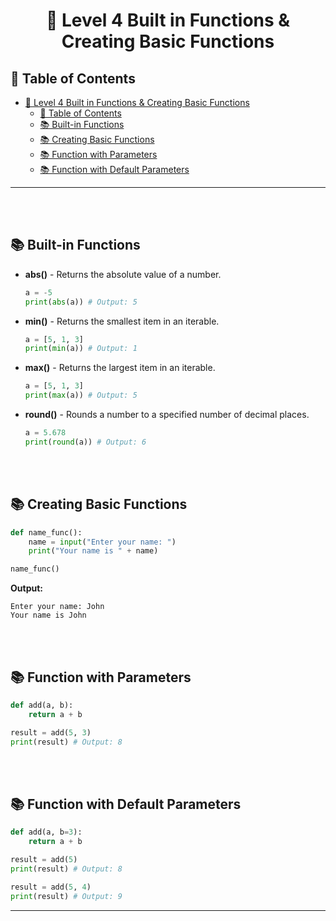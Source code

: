 # <div align="center"> 🔰 Level 4 Built in Functions & Creating Basic Functions </div>

## 📌 Table of Contents
- [ 🔰 Level 4 Built in Functions \& Creating Basic Functions ](#--level-4-built-in-functions--creating-basic-functions-)
  - [📌 Table of Contents](#-table-of-contents)
  - [📚 Built-in Functions](#-built-in-functions)
  - [📚 Creating Basic Functions](#-creating-basic-functions)
  - [📚 Function with Parameters](#-function-with-parameters)
  - [📚 Function with Default Parameters](#-function-with-default-parameters)
<hr>
<br><br>

## 📚 Built-in Functions
- **abs()** - Returns the absolute value of a number.
    ```python
    a = -5
    print(abs(a)) # Output: 5
    ```
- **min()** - Returns the smallest item in an iterable.
    ```python
    a = [5, 1, 3]
    print(min(a)) # Output: 1
    ```
- **max()** - Returns the largest item in an iterable.
    ```python
    a = [5, 1, 3]
    print(max(a)) # Output: 5
    ```
- **round()** - Rounds a number to a specified number of decimal places.
    ```python
    a = 5.678
    print(round(a)) # Output: 6
    ```

<br><br>

## 📚 Creating Basic Functions
```python
def name_func():
    name = input("Enter your name: ")
    print("Your name is " + name)

name_func()
```
**Output:**
```
Enter your name: John
Your name is John
```

<br><br>

## 📚 Function with Parameters
```python
def add(a, b):
    return a + b

result = add(5, 3)
print(result) # Output: 8
```

<br><br>

## 📚 Function with Default Parameters
```python
def add(a, b=3):
    return a + b

result = add(5)
print(result) # Output: 8

result = add(5, 4)
print(result) # Output: 9
```

<hr>